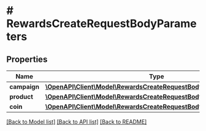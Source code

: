 # # RewardsCreateRequestBodyParameters

## Properties

Name | Type | Description | Notes
------------ | ------------- | ------------- | -------------
**campaign** | [**\OpenAPI\Client\Model\RewardsCreateRequestBodyParametersCampaign**](RewardsCreateRequestBodyParametersCampaign.md) |  | [optional]
**product** | [**\OpenAPI\Client\Model\RewardsCreateRequestBodyParametersProduct**](RewardsCreateRequestBodyParametersProduct.md) |  | [optional]
**coin** | [**\OpenAPI\Client\Model\RewardsCreateRequestBodyParametersCoin**](RewardsCreateRequestBodyParametersCoin.md) |  | [optional]

[[Back to Model list]](../../README.md#models) [[Back to API list]](../../README.md#endpoints) [[Back to README]](../../README.md)

